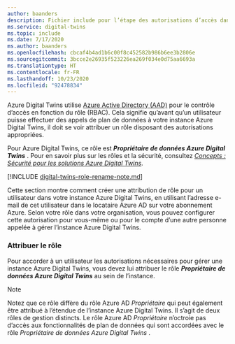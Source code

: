 ```yaml
---
author: baanders
description: Fichier include pour l’étape des autorisations d’accès dans la configuration d’Azure Digital Twins
ms.service: digital-twins
ms.topic: include
ms.date: 7/17/2020
ms.author: baanders
ms.openlocfilehash: cbcaf4b4ad1b6c00f8c452582b986b6ee3b2806e
ms.sourcegitcommit: 3bcce2e26935f523226ea269f034e0d75aa6693a
ms.translationtype: HT
ms.contentlocale: fr-FR
ms.lasthandoff: 10/23/2020
ms.locfileid: "92478834"
---
```

Azure Digital Twins utilise [Azure Active Directory (AAD)](../articles/active-directory/fundamentals/active-directory-whatis.md) pour le contrôle d’accès en fonction du rôle (RBAC). Cela signifie qu’avant qu’un utilisateur puisse effectuer des appels de plan de données à votre instance Azure Digital Twins, il doit se voir attribuer un rôle disposant des autorisations appropriées.

Pour Azure Digital Twins, ce rôle est _**Propriétaire de données Azure Digital Twins**_ . Pour en savoir plus sur les rôles et la sécurité, consultez [*Concepts : Sécurité pour les solutions Azure Digital Twins*](../articles/digital-twins/concepts-security.md).

[!INCLUDE [digital-twins-role-rename-note.md](digital-twins-role-rename-note.md)]

Cette section montre comment créer une attribution de rôle pour un utilisateur dans votre instance Azure Digital Twins, en utilisant l’adresse e-mail de cet utilisateur dans le locataire Azure AD sur votre abonnement Azure. Selon votre rôle dans votre organisation, vous pouvez configurer cette autorisation pour vous-même ou pour le compte d’une autre personne appelée à gérer l’instance Azure Digital Twins.

### <a name="assign-the-role"></a>Attribuer le rôle

Pour accorder à un utilisateur les autorisations nécessaires pour gérer une instance Azure Digital Twins, vous devez lui attribuer le rôle _**Propriétaire de données Azure Digital Twins**_ au sein de l’instance.

> [!NOTE]
> Notez que ce rôle diffère du rôle Azure AD *Propriétaire* qui peut également être attribué à l’étendue de l’instance Azure Digital Twins. Il s’agit de deux rôles de gestion distincts. Le rôle Azure AD *Propriétaire* n’octroie pas d’accès aux fonctionnalités de plan de données qui sont accordées avec le rôle *Propriétaire de données Azure Digital Twins* .